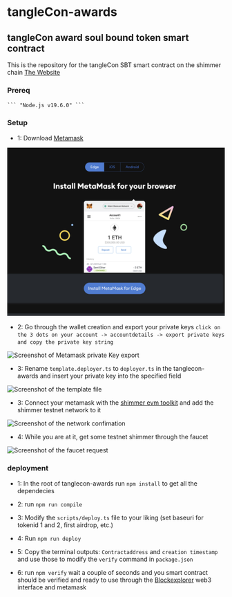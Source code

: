 # tangleCon-awards

## tangleCon award soul bound token smart contract

This is the repository for the tangleCon SBT smart contract on the shimmer chain
[The Website](https://www.tanglecon.com/tanglecon-project-award/)

### Prereq

    ``` "Node.js v19.6.0" ```

### Setup 

- 1: Download [Metamask](https://metamask.io/download/) <br />

![Screenshot of Metamask Download](./documentation/media/1.png) <br />

- 2: Go through the wallet creation and export your private keys
```click on the 3 dots on your account -> accountdetails -> export private keys and copy the private key string``` <br />

![Screenshot of Metamask private Key export](./documentation/media/2.png) <br />

- 3: Rename ```template.deployer.ts``` to ```deployer.ts``` in the tanglecon-awards and insert your private key into the specified field <br />

![Screenshot of the template file](./documentation/media/3.png) <br />

- 3: Connect your metamask with the [shimmer evm toolkit](https://evm-toolkit.evm.testnet.shimmer.network/) and add the shimmer testnet network to it <br />

![Screenshot of the network confimation](./documentation/media/4.png) <br />

- 4: While you are at it, get some testnet shimmer through the faucet <br />

![Screenshot of the faucet request](./documentation/media/5.png) <br />

### deployment 

- 1: In the root of tanglecon-awards run ```npm install``` to get all the dependecies <br />

- 2: run ```npm run compile``` <br />

- 3: Modify the ```scripts/deploy.ts``` file to your liking (set baseuri for tokenid 1 and 2, first airdrop, etc.) <br />

- 4: Run ```npm run deploy``` <br />

- 5: Copy the terminal outputs: ```Contractaddress``` and ```creation timestamp``` and use those to modify the ```verify``` command in ```package.json``` <br />

- 6: run ```npm verify``` wait a couple of seconds and you smart contract should be verified and ready to use through the [Blockexplorer](https://explorer.evm.testnet.shimmer.network/) web3 interface and metamask <br />

